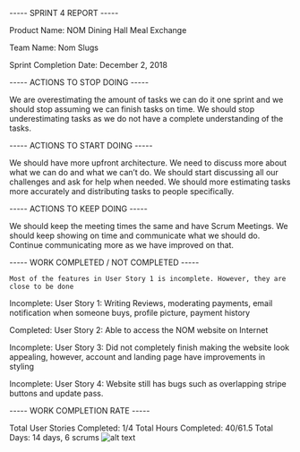 ﻿----- SPRINT 4 REPORT -----

Product Name: NOM Dining Hall Meal Exchange

Team Name: Nom Slugs

Sprint Completion Date: December 2, 2018

----- ACTIONS TO STOP DOING -----

We are overestimating the amount of tasks we can do it one sprint and we should stop assuming we can finish tasks on time. We should stop underestimating tasks as we do not have a complete understanding of the tasks. 

----- ACTIONS TO START DOING -----

We should have more upfront architecture. We need to discuss more about what we can do and what we can’t do. We should start discussing all our challenges and ask for help when needed. We should more estimating tasks more accurately and distributing tasks to people specifically.

----- ACTIONS TO KEEP DOING -----

We should keep the meeting times the same and have Scrum Meetings. We should keep showing on time and communicate what we should do. Continue communicating more as we have improved on that. 

----- WORK COMPLETED / NOT COMPLETED -----

    Most of the features in User Story 1 is incomplete. However, they are close to be done


Incomplete: User Story 1: Writing Reviews, moderating payments, email notification when someone buys, profile picture, payment history


Completed: User Story 2: Able to access the NOM website on Internet


Incomplete: User Story 3: Did not completely finish making the website look appealing, however, account and landing page have improvements in styling


Incomplete: User Story 4: Website still has bugs such as overlapping stripe buttons and update pass. 

----- WORK COMPLETION RATE -----

Total User Stories Completed: 1/4
Total Hours Completed: 40/61.5
Total Days: 14 days, 6 scrums
![alt text](https://github.com/nicolleayon/NOM/blob/master/Documents/Sprint%204/BurnUpChart.jpg)


